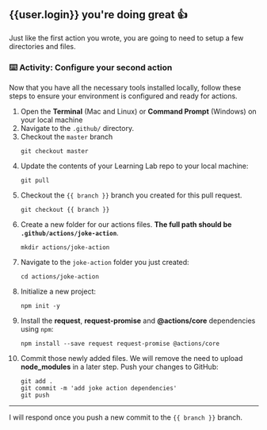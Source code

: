 ## {{user.login}} you're doing great 👍

Just like the first action you wrote, you are going to need to setup a few directories and files.

### :keyboard: Activity: Configure your second action

Now that you have all the necessary tools installed locally, follow these steps to ensure your environment is configured and ready for actions.

1. Open the **Terminal** (Mac and Linux) or **Command Prompt** (Windows) on your local machine
1. Navigate to the `.github/` directory.
1. Checkout the `master` branch
   ```shell
   git checkout master
   ```
1. Update the contents of your Learning Lab repo to your local machine:
   ```shell
   git pull
   ```
1. Checkout the `{{ branch }}` branch you created for this pull request.
   ```shell
   git checkout {{ branch }}
   ```
1. Create a new folder for our actions files. **The full path should be `.github/actions/joke-action`**.
   ```shell
   mkdir actions/joke-action
   ```
1. Navigate to the `joke-action` folder you just created:
   ```shell
   cd actions/joke-action
   ```
1. Initialize a new project:
   ```shell
   npm init -y
   ```
1. Install the **request**, **request-promise** and **@actions/core** dependencies using `npm`:
   ```shell
   npm install --save request request-promise @actions/core
   ```
1. Commit those newly added files. We will remove the need to upload **node_modules** in a later step. Push your changes to GitHub:
   ```shell
   git add .
   git commit -m 'add joke action dependencies'
   git push
   ```

---

I will respond once you push a new commit to the `{{ branch }}` branch.
